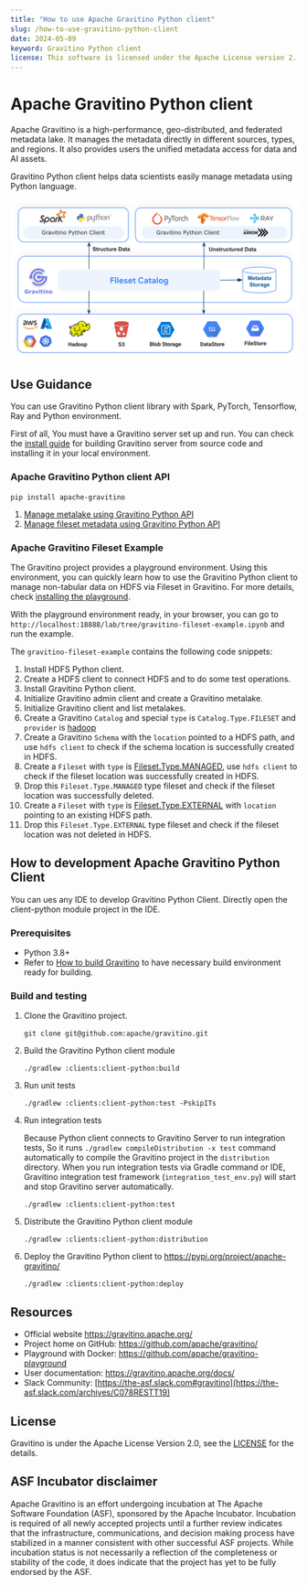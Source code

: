 ```yaml
---
title: "How to use Apache Gravitino Python client"
slug: /how-to-use-gravitino-python-client
date: 2024-05-09
keyword: Gravitino Python client
license: This software is licensed under the Apache License version 2.
---
```

# Apache Gravitino Python client

Apache Gravitino is a high-performance, geo-distributed, and federated metadata lake.
It manages the metadata directly in different sources, types, and regions.
It also provides users the unified metadata access for data and AI assets.

Gravitino Python client helps data scientists easily manage metadata using Python language.

![gravitino-python-client-introduction](./assets/gravitino-python-client-introduction.png)

## Use Guidance

You can use Gravitino Python client library with Spark, PyTorch, Tensorflow, Ray and Python environment.

First of all, You must have a Gravitino server set up and run.
You can check the [install guide](./install/install.md) for building Gravitino server from source code
and installing it in your local environment.

### Apache Gravitino Python client API

```shell
pip install apache-gravitino
```

1. [Manage metalake using Gravitino Python API](./admin/metalake.md?language=python)
1. [Manage fileset metadata using Gravitino Python API](./metadata/fileset.md?language=python)

### Apache Gravitino Fileset Example

The Gravitino project provides a playground environment.
Using this environment, you can quickly learn how to use the Gravitino Python client
to manage non-tabular data on HDFS via Fileset in Gravitino.
For more details, check [installing the playground](./playground/install.md).

With the playground environment ready, in your browser, you can go to
`http://localhost:18888/lab/tree/gravitino-fileset-example.ipynb` and run the example.

The `gravitino-fileset-example` contains the following code snippets:

1. Install HDFS Python client.
1. Create a HDFS client to connect HDFS and to do some test operations.
1. Install Gravitino Python client.
1. Initialize Gravitino admin client and create a Gravitino metalake.
1. Initialize Gravitino client and list metalakes.
1. Create a Gravitino `Catalog` and special `type` is `Catalog.Type.FILESET` and `provider` is
   [hadoop](./catalogs/fileset/hadoop/hadoop-catalog.md)
1. Create a Gravitino `Schema` with the `location` pointed to a HDFS path,
   and use `hdfs client` to check if the schema location is successfully created in HDFS.
1. Create a `Fileset` with `type` is [Fileset.Type.MANAGED](./metadata/fileset.md#fileset-operations),
   use `hdfs client` to check if the fileset location was successfully created in HDFS.
1. Drop this `Fileset.Type.MANAGED` type fileset and check if the fileset location was successfully deleted.
1. Create a `Fileset` with `type` is [Fileset.Type.EXTERNAL](./metadata/fileset.md#fileset-operations)
   with `location` pointing to an existing HDFS path.
1. Drop this `Fileset.Type.EXTERNAL` type fileset and check if the fileset location was not deleted in HDFS.

## How to development Apache Gravitino Python Client

You can ues any IDE to develop Gravitino Python Client.
Directly open the client-python module project in the IDE.

### Prerequisites

- Python 3.8+
- Refer to [How to build Gravitino](./develop/how-to-build.md#prerequisites) to have necessary build
  environment ready for building.

### Build and testing

1. Clone the Gravitino project.

   ```shell
   git clone git@github.com:apache/gravitino.git
   ```

1. Build the Gravitino Python client module

   ```shell
   ./gradlew :clients:client-python:build
   ```

1. Run unit tests

   ```shell
   ./gradlew :clients:client-python:test -PskipITs
   ```

1. Run integration tests

   Because Python client connects to Gravitino Server to run integration tests,
   So it runs `./gradlew compileDistribution -x test` command automatically
   to compile the Gravitino project in the `distribution` directory.
   When you run integration tests via Gradle command or IDE,
   Gravitino integration test framework (`integration_test_env.py`) will start
   and stop Gravitino server automatically.

   ```shell
   ./gradlew :clients:client-python:test
   ```

1. Distribute the Gravitino Python client module

   ```shell
   ./gradlew :clients:client-python:distribution
   ```

1. Deploy the Gravitino Python client to https://pypi.org/project/apache-gravitino/

   ```shell
   ./gradlew :clients:client-python:deploy
   ```

## Resources

- Official website https://gravitino.apache.org/
- Project home on GitHub: https://github.com/apache/gravitino/
- Playground with Docker: https://github.com/apache/gravitino-playground
- User documentation: https://gravitino.apache.org/docs/
- Slack Community: [https://the-asf.slack.com#gravitino](https://the-asf.slack.com/archives/C078RESTT19)

## License

Gravitino is under the Apache License Version 2.0, see the
[LICENSE](https://github.com/apache/gravitino/blob/main/LICENSE) for the details.

## ASF Incubator disclaimer

Apache Gravitino is an effort undergoing incubation at The Apache Software Foundation (ASF),
sponsored by the Apache Incubator. Incubation is required of all newly accepted projects
until a further review indicates that the infrastructure, communications,
and decision making process have stabilized in a manner consistent with other successful ASF projects. 
While incubation status is not necessarily a reflection of the completeness or stability of the code, 
it does indicate that the project has yet to be fully endorsed by the ASF.

